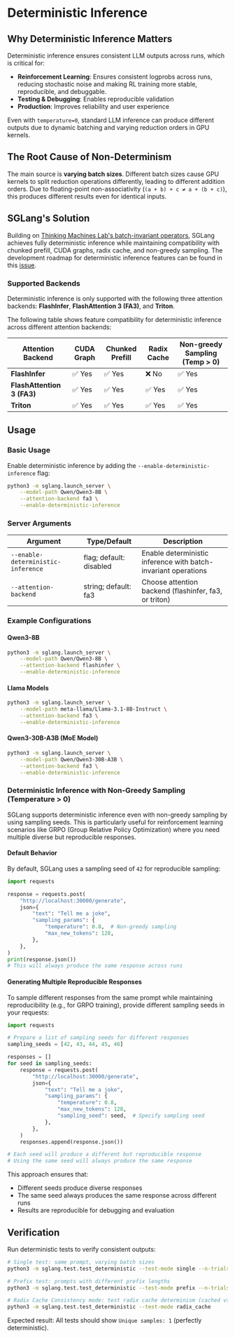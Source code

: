 # Deterministic Inference

## Why Deterministic Inference Matters

Deterministic inference ensures consistent LLM outputs across runs, which is critical for:
- **Reinforcement Learning**: Ensures consistent logprobs across runs, reducing stochastic noise and making RL training more stable, reproducible, and debuggable.
- **Testing & Debugging**: Enables reproducible validation
- **Production**: Improves reliability and user experience

Even with `temperature=0`, standard LLM inference can produce different outputs due to dynamic batching and varying reduction orders in GPU kernels.

## The Root Cause of Non-Determinism

The main source is **varying batch sizes**. Different batch sizes cause GPU kernels to split reduction operations differently, leading to different addition orders. Due to floating-point non-associativity (`(a + b) + c ≠ a + (b + c)`), this produces different results even for identical inputs.


## SGLang's Solution

Building on [Thinking Machines Lab's batch-invariant operators](https://github.com/thinking-machines-lab/batch_invariant_ops), SGLang achieves fully deterministic inference while maintaining compatibility with chunked prefill, CUDA graphs, radix cache, and non-greedy sampling. The development roadmap for deterministic inference features can be found in this [issue](https://github.com/sgl-project/sglang/issues/10278).

### Supported Backends

Deterministic inference is only supported with the following three attention backends: **FlashInfer**, **FlashAttention 3 (FA3)**, and **Triton**.

The following table shows feature compatibility for deterministic inference across different attention backends:

| Attention Backend | CUDA Graph | Chunked Prefill | Radix Cache | Non-greedy Sampling (Temp > 0) |
|-------------------|------------|-----------------|-------------|---------------------|
| **FlashInfer** | ✅ Yes | ✅ Yes | ❌ No | ✅ Yes |
| **FlashAttention 3 (FA3)** | ✅ Yes | ✅ Yes | ✅ Yes | ✅ Yes |
| **Triton** | ✅ Yes | ✅ Yes | ✅ Yes | ✅ Yes |

## Usage

### Basic Usage

Enable deterministic inference by adding the `--enable-deterministic-inference` flag:

```bash
python3 -m sglang.launch_server \
    --model-path Qwen/Qwen3-8B \
    --attention-backend fa3 \
    --enable-deterministic-inference
```

### Server Arguments

| Argument | Type/Default | Description |
|----------|--------------|-------------|
| `--enable-deterministic-inference` | flag; default: disabled | Enable deterministic inference with batch-invariant operations |
| `--attention-backend` | string; default: fa3 | Choose attention backend (flashinfer, fa3, or triton) |

### Example Configurations

#### Qwen3-8B
```bash
python3 -m sglang.launch_server \
    --model-path Qwen/Qwen3-8B \
    --attention-backend flashinfer \
    --enable-deterministic-inference
```

#### Llama Models
```bash
python3 -m sglang.launch_server \
    --model-path meta-llama/Llama-3.1-8B-Instruct \
    --attention-backend fa3 \
    --enable-deterministic-inference
```

#### Qwen3-30B-A3B (MoE Model)
```bash
python3 -m sglang.launch_server \
    --model-path Qwen/Qwen3-30B-A3B \
    --attention-backend fa3 \
    --enable-deterministic-inference
```

### Deterministic Inference with Non-Greedy Sampling (Temperature > 0)

SGLang supports deterministic inference even with non-greedy sampling by using sampling seeds. This is particularly useful for reinforcement learning scenarios like GRPO (Group Relative Policy Optimization) where you need multiple diverse but reproducible responses.

#### Default Behavior

By default, SGLang uses a sampling seed of `42` for reproducible sampling:

```python
import requests

response = requests.post(
    "http://localhost:30000/generate",
    json={
        "text": "Tell me a joke",
        "sampling_params": {
            "temperature": 0.8,  # Non-greedy sampling
            "max_new_tokens": 128,
        },
    },
)
print(response.json())
# This will always produce the same response across runs
```

#### Generating Multiple Reproducible Responses

To sample different responses from the same prompt while maintaining reproducibility (e.g., for GRPO training), provide different sampling seeds in your requests:

```python
import requests

# Prepare a list of sampling seeds for different responses
sampling_seeds = [42, 43, 44, 45, 46]

responses = []
for seed in sampling_seeds:
    response = requests.post(
        "http://localhost:30000/generate",
        json={
            "text": "Tell me a joke",
            "sampling_params": {
                "temperature": 0.8,
                "max_new_tokens": 128,
                "sampling_seed": seed,  # Specify sampling seed
            },
        },
    )
    responses.append(response.json())

# Each seed will produce a different but reproducible response
# Using the same seed will always produce the same response
```

This approach ensures that:
- Different seeds produce diverse responses
- The same seed always produces the same response across different runs
- Results are reproducible for debugging and evaluation


## Verification

Run deterministic tests to verify consistent outputs:

```bash
# Single test: same prompt, varying batch sizes
python3 -m sglang.test.test_deterministic --test-mode single --n-trials 50

# Prefix test: prompts with different prefix lengths
python3 -m sglang.test.test_deterministic --test-mode prefix --n-trials 50

# Radix Cache Consistency mode: test radix cache determinism (cached vs uncached prefill)
python3 -m sglang.test.test_deterministic --test-mode radix_cache
```

Expected result: All tests should show `Unique samples: 1` (perfectly deterministic).
